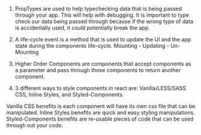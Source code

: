 1. PropTypes are used to help typechecking data that is being passed through your app. This will help with debugging. It is important to type check our data being passed through because if the wrong type of data is accidentally used, it could potentially break the app.

2. A life-cycle event is a method that is used to update the UI and the app state during the components life-cycle. Mounting - Updating - Un-Mounting

3. Higher Order Components are components that accept components as a parameter and pass through those components to return another component.

4. 3 different ways to style components in react are: Vanilla/LESS/SASS CSS, Inline Styles, and Styled-Components.

Vanilla CSS benefits is each component will have its own css file that can be manipulated.
Inline Styles benefits are quick and easy styling manipulations.
Styled-Components benefits are re-usable pieces of code that can be used through out your code.
